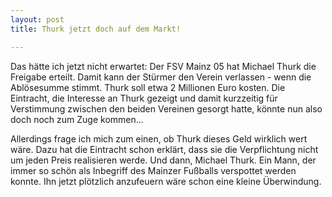 ```yaml
---
layout: post
title: Thurk jetzt doch auf dem Markt!

---
```


Das hätte ich jetzt nicht erwartet: Der FSV Mainz 05 hat Michael Thurk die Freigabe erteilt. Damit kann der Stürmer den Verein verlassen - wenn die Ablösesumme stimmt. Thurk soll etwa 2 Millionen Euro kosten. Die Eintracht, die Interesse an Thurk gezeigt und damit kurzzeitig für Verstimmung zwischen den beiden Vereinen gesorgt hatte, könnte nun also doch noch zum Zuge kommen...

Allerdings frage ich mich zum einen, ob Thurk dieses Geld wirklich wert wäre. Dazu hat die Eintracht schon erklärt, dass sie die Verpflichtung nicht um jeden Preis realisieren werde. Und dann, Michael Thurk. Ein Mann, der immer so schön als Inbegriff des Mainzer Fußballs verspottet werden konnte. Ihn jetzt plötzlich anzufeuern wäre schon eine kleine Überwindung.
